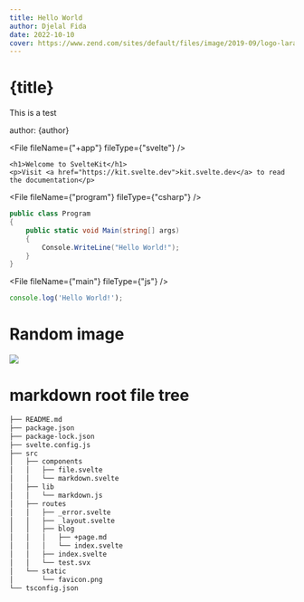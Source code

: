 ```yaml
---
title: Hello World
author: Djelal Fida
date: 2022-10-10
cover: https://www.zend.com/sites/default/files/image/2019-09/logo-laravel.jpg
---
```


<script>
import File from '$lib/components/File.svelte'
</script>

# {title}

This is a test

author: {author}

<File fileName={"+app"} fileType={"svelte"} />

```svelte
<h1>Welcome to SvelteKit</h1>
<p>Visit <a href="https://kit.svelte.dev">kit.svelte.dev</a> to read the documentation</p>
```

<File fileName={"program"} fileType={"csharp"} />

```csharp
public class Program
{
    public static void Main(string[] args)
    {
        Console.WriteLine("Hello World!");
    }
}
```

<File fileName={"main"} fileType={"js"} />

```js
console.log('Hello World!');
```

# Random image

![](https://picsum.photos/200/300)

# markdown root file tree

```bash
├── README.md
├── package.json
├── package-lock.json
├── svelte.config.js
├── src
│   ├── components
│   │   ├── file.svelte
│   │   └── markdown.svelte
│   ├── lib
│   │   └── markdown.js
│   ├── routes
│   │   ├── _error.svelte
│   │   ├── _layout.svelte
│   │   ├── blog
│   │   │   ├── +page.md
│   │   │   └── index.svelte
│   │   ├── index.svelte
│   │   └── test.svx
│   └── static
│       └── favicon.png
└── tsconfig.json
```
